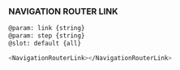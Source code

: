### NAVIGATION ROUTER LINK

```sh
@param: link {string}
@param: step {string}
@slot: default {all}

<NavigationRouterLink></NavigationRouterLink>
```